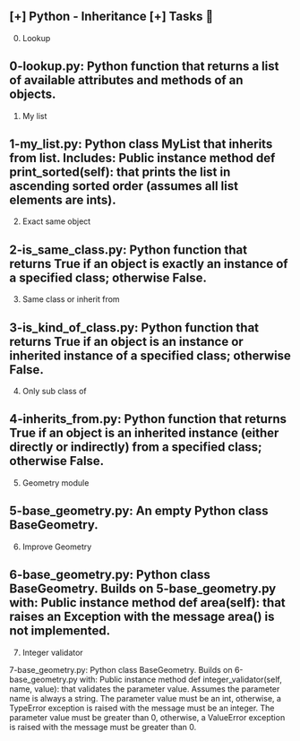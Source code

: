 [+] Python - Inheritance [+]
Tasks 📃
----------------------------------------------
0. Lookup

0-lookup.py: Python function that returns a list of available attributes and methods of an objects.
------------------------------------------------
1. My list

1-my_list.py: Python class MyList that inherits from list. Includes:
Public instance method def print_sorted(self): that prints the list in ascending sorted order (assumes all list elements are ints).
-------------------------------------------------
2. Exact same object

2-is_same_class.py: Python function that returns True if an object is exactly an instance of a specified class; otherwise False.
------------------------------------------------------
3. Same class or inherit from

3-is_kind_of_class.py: Python function that returns True if an object is an instance or inherited instance of a specified class; otherwise False.
-------------------------------------------------------
4. Only sub class of

4-inherits_from.py: Python function that returns True if an object is an inherited instance (either directly or indirectly) from a specified class; otherwise False.
------------------------------------------------------------
5. Geometry module

5-base_geometry.py: An empty Python class BaseGeometry.
-------------------------------------------------------------
6. Improve Geometry

6-base_geometry.py: Python class BaseGeometry. Builds on 5-base_geometry.py with:
Public instance method def area(self): that raises an Exception with the message area() is not implemented.
-------------------------------------------------------------------
7. Integer validator

7-base_geometry.py: Python class BaseGeometry. Builds on 6-base_geometry.py with:
Public instance method def integer_validator(self, name, value): that validates the parameter value.
Assumes the parameter name is always a string.
The parameter value must be an int, otherwise, a TypeError exception is raised with the message <name> must be an integer.
The parameter value must be greater than 0, otherwise, a ValueError exception is raised with the message <value> must be greater than 0.
